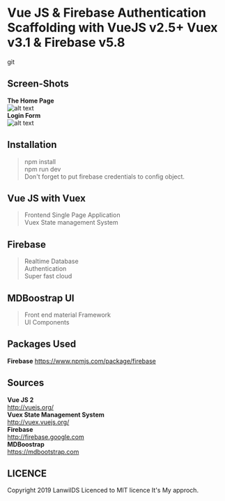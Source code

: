 # Vue JS & Firebase Authentication Scaffolding with VueJS v2.5+ Vuex v3.1 & Firebase v5.8
git

## Screen-Shots
**The Home Page**<br>
![alt text](https://i.ibb.co/YtDBJbH/fire-dash.png)<br>
**Login Form**<br>
![alt text](https://i.ibb.co/tqHw42R/fire-login.png)<br>
## Installation
> npm install<br>
> npm run dev<br>
Don't forget to put firebase credentials to config object.
## Vue JS with Vuex
> Frontend Single Page Application<br>
> Vuex State management System<br>
## Firebase
> Realtime Database<br>
> Authentication<br>
> Super fast cloud<br>
## MDBoostrap UI
> Front end material Framework<br>
> UI Components<br>

## Packages Used
**Firebase**
https://www.npmjs.com/package/firebase<br>
## Sources
 **Vue JS 2**<br>
  http://vuejs.org/<br>
 **Vuex State Management System**<br>
  http://vuex.vuejs.org/<br>
 **Firebase**<br>
  http://firebase.google.com <br>
  **MDBoostrap**<br>
  https://mdbootstrap.com
## LICENCE
Copyright 2019 LanwilDS Licenced to MIT licence
It's My approch.
